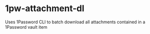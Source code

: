 # 1pw-attachment-dl
Uses 1Password CLI to batch download all attachments contained in a 1Password vault item
